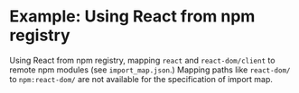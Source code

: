 # Example: Using React from npm registry

Using React from npm registry, mapping `react` and `react-dom/client` to remote npm modules (see `import_map.json`.)
Mapping paths like `react-dom/` to `npm:react-dom/` are not available for the specification of import map.

